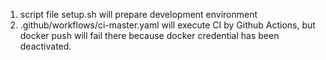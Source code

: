 1. script file setup.sh will prepare development environment
2. .github/workflows/ci-master.yaml will execute CI by Github Actions, but docker push will fail there because docker credential has been deactivated.
